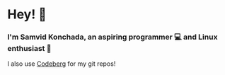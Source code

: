 # Hey! 👋

### I'm Samvid Konchada, an aspiring programmer 💻 and Linux enthusiast 🐧

I also use [Codeberg](https://codeberg.org/theamazing0) for my git repos!

<!-- [![Top Langs](https://github-readme-stats.vercel.app/api/top-langs/?username=theamazing0&exclude_repo=Capitals-3.0,Capitals-2.0,Capitals-1.0,Capitals&layout=compact)](https://github.com/anuraghazra/github-readme-stats) -->
